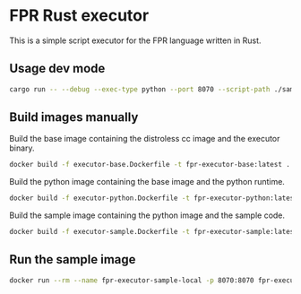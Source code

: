 # FPR Rust executor

This is a simple script executor for the FPR language written in Rust.

## Usage dev mode

```bash
cargo run -- --debug --exec-type python --port 8070 --script-path ./sample.py
```

## Build images manually

Build the base image containing the distroless cc image and the executor binary.
```bash
docker build -f executor-base.Dockerfile -t fpr-executor-base:latest .
```

Build the python image containing the base image and the python runtime.
```bash
docker build -f executor-python.Dockerfile -t fpr-executor-python:latest .
```

Build the sample image containing the python image and the sample code.
```bash
docker build -f executor-sample.Dockerfile -t fpr-executor-sample:latest .
```

## Run the sample image

```bash
docker run --rm --name fpr-executor-sample-local -p 8070:8070 fpr-executor-sample:latest
```